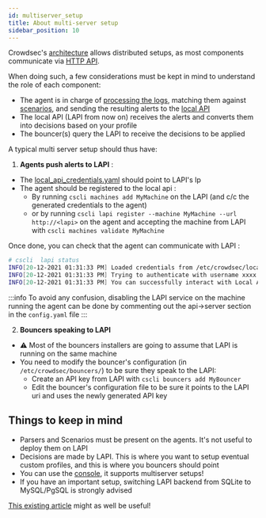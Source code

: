 ```yaml
---
id: multiserver_setup
title: About multi-server setup
sidebar_position: 10
---
```


Crowdsec's [architecture](/docs/intro#architecture) allows distributed setups, as most components communicate via [HTTP API](/docs/local_api/intro).

When doing such, a few considerations must be kept in mind to understand the role of each component:
 - The agent is in charge of [processing the logs](/docs/parsers/intro), matching them against [scenarios](/docs/scenarios/intro), and sending the resulting alerts to the [local API](/docs/local_api/intro)
 - The local API (LAPI from now on) receives the alerts and converts them into decisions based on your profile
 - The bouncer(s) query the LAPI to receive the decisions to be applied


A typical multi server setup should thus have:

1. **Agents push alerts to LAPI** : 
  - The [local_api_credentials.yaml](/docs/configuration/crowdsec_configuration#client) should point to LAPI's Ip
  - The agent should be registered to the local api :
    - By running `cscli machines add MyMachine` on the LAPI (and c/c the generated credentials to the agent)
    - or by running `cscli lapi register --machine MyMachine --url http://<lapi>` on the agent and accepting the machine from LAPI with `cscli machines validate MyMachine`

Once done, you can check that the agent can communicate with LAPI :

```bash
# cscli  lapi status
INFO[20-12-2021 01:31:33 PM] Loaded credentials from /etc/crowdsec/local_api_credentials.yaml 
INFO[20-12-2021 01:31:33 PM] Trying to authenticate with username xxxx on http://<LAPI IP>:8080/ 
INFO[20-12-2021 01:31:33 PM] You can successfully interact with Local API (LAPI) 

```



:::info
To avoid any confusion, disabling the LAPI service on the machine running the agent can be done by commenting out the api->server section in the `config.yaml` file
:::



2. **Bouncers speaking to LAPI**
  - :warning: Most of the bouncers installers are going to assume that LAPI is running on the same machine
  - You need to modify the bouncer's configuration (in `/etc/crowdsec/bouncers/`) to be sure they speak to the LAPI:
    - Create an API key from LAPI with `cscli bouncers add MyBouncer`
    - Edit the bouncer's configuration file to be sure it points to the LAPI uri and uses the newly generated API key



## Things to keep in mind

 - Parsers and Scenarios must be present on the agents. It's not useful to deploy them on LAPI
 - Decisions are made by LAPI. This is where you want to setup eventual custom profiles, and this is where you bouncers should point
 - You can use the [console](https://app.crowdsec.net), it supports multiserver setups!
 - If you have an important setup, switching LAPI backend from SQLite to MySQL/PgSQL is strongly advised

[This existing article](https://crowdsec.net/blog/multi-server-setup/) might as well be useful!
